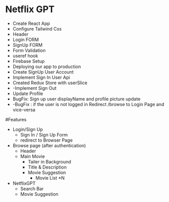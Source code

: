 # Netflix GPT

- Create React App
- Configure Tailwind Css
- Header
- Login FORM
- SignUp FORM
- Form Validation
- useref hook
- Firebase Setup
- Deploying our app to production
- Create SignUp User Account
- Implement Sign In User Api
- Created Redux Store with userSlice
- -Implement Sign Out
- Update Profile
- BugFix: Sign up user displayName and profile picture update
- -BugFix : if the user is not logged in Redirect /browse to Login Page and vice-versa

#Features

- Login/Sign Up
  - Sign In / Sign Up Form
  - redirect to Browser Page
- Browse page (after authentication)
  - Header
  - Main Movie
    - Tailer in Background
    - Title & Description
    - Movie Suggestion
      - Movie List \*N
- NetflixGPT
  - Search Bar
  - Movie Suggestion
